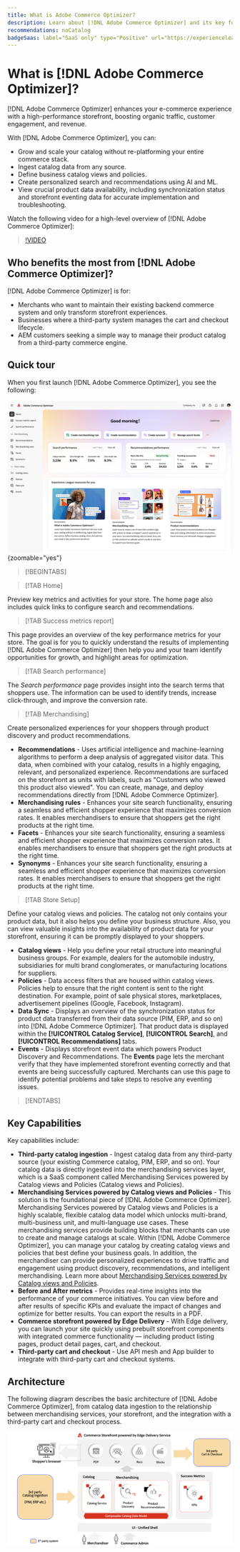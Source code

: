 ```yaml
---
title: What is Adobe Commerce Optimizer?
description: Learn about [!DNL Adobe Commerce Optimizer] and its key features.
recommendations: noCatalog
badgeSaas: label="SaaS only" type="Positive" url="https://experienceleague.adobe.com/en/docs/commerce/user-guides/product-solutions" tooltip="Applies to Adobe Commerce as a Cloud Service and Adobe Commerce Optimizer projects only (Adobe-managed SaaS infrastructure)."
---
```

# What is [!DNL Adobe Commerce Optimizer]?

[!DNL Adobe Commerce Optimizer] enhances your e-commerce experience with a high-performance storefront, boosting organic traffic, customer engagement, and revenue.

With [!DNL Adobe Commerce Optimizer], you can:

- Grow and scale your catalog without re-platforming your entire commerce stack.
- Ingest catalog data from any source.
- Define business catalog views and policies.
- Create personalized search and recommendations using AI and ML.
- View crucial product data availability, including synchronization status and storefront eventing data for accurate implementation and troubleshooting.

Watch the following video for a high-level overview of [!DNL Adobe Commerce Optimizer]:

>[!VIDEO](https://video.tv.adobe.com/v/3450226)

## Who benefits the most from [!DNL Adobe Commerce Optimizer]?

[!DNL Adobe Commerce Optimizer] is for:

- Merchants who want to maintain their existing backend commerce system and only transform storefront experiences.
- Businesses where a third-party system manages the cart and checkout lifecycle.
- AEM customers seeking a simple way to manage their product catalog from a third-party commerce engine.

## Quick tour

When you first launch [!DNL Adobe Commerce Optimizer], you see the following:

![[!DNL Adobe Commerce Optimizer] UI](./assets/user-interface.png){zoomable="yes"}

>[!BEGINTABS]

>[!TAB Home]

Preview key metrics and activities for your store. The home page also includes quick links to configure search and recommendations.

>[!TAB Success metrics report]

This page provides an overview of the key performance metrics for your store. The goal is for you to quickly understand the results of implementing [!DNL Adobe Commerce Optimizer] then help you and your team identify opportunities for growth, and highlight areas for optimization.

>[!TAB Search performance]

The *Search performance* page provides insight into the search terms that shoppers use. The information can be used to identify trends, increase click-through, and improve the conversion rate.

>[!TAB Merchandising]

Create personalized experiences for your shoppers through product discovery and product recommendations.

- **Recommendations** - Uses artificial intelligence and machine-learning algorithms to perform a deep analysis of aggregated visitor data. This data, when combined with your catalog, results in a highly engaging, relevant, and personalized experience. Recommendations are surfaced on the storefront as units with labels, such as "Customers who viewed this product also viewed". You can create, manage, and deploy recommendations directly from [!DNL Adobe Commerce Optimizer].
- **Merchandising rules** - Enhances your site search functionality, ensuring a seamless and efficient shopper experience that maximizes conversion rates. It enables merchandisers to ensure that shoppers get the right products at the right time.  
- **Facets** - Enhances your site search functionality, ensuring a seamless and efficient shopper experience that maximizes conversion rates. It enables merchandisers to ensure that shoppers get the right products at the right time.  
- **Synonyms** - Enhances your site search functionality, ensuring a seamless and efficient shopper experience that maximizes conversion rates. It enables merchandisers to ensure that shoppers get the right products at the right time.  

>[!TAB Store Setup]

Define your catalog views and policies. The catalog not only contains your product data, but it also helps you define your business structure. Also, you can view valuable insights into the availability of product data for your storefront, ensuring it can be promptly displayed to your shoppers.

- **Catalog views** - Help you define your retail structure into meaningful business groups. For example, dealers for the automobile industry, subsidiaries for multi brand conglomerates, or manufacturing locations for suppliers.
- **Policies** - Data access filters that are housed within catalog views. Policies help to ensure that the right content is sent to the right destination. For example, point of sale physical stores, marketplaces, advertisement pipelines (Google, Facebook, Instagram). 
- **Data Sync** - Displays an overview of the synchronization status for product data transferred from their data source (PIM, ERP, and so on) into [!DNL Adobe Commerce Optimizer]. That product data is displayed within the **[!UICONTROL Catalog Service]**, **[!UICONTROL Search]**, and **[!UICONTROL Recommendations]** tabs.
- **Events** - Displays storefront event data which powers Product Discovery and Recommendations. The **Events** page lets the merchant verify that they have implemented storefront eventing correctly and that events are being successfully captured. Merchants can use this page to identify potential problems and take steps to resolve any eventing issues.

>[!ENDTABS]

## Key Capabilities

Key capabilities include:

- **Third-party catalog ingestion** - Ingest catalog data from any third-party source (your existing Commerce catalog, PIM, ERP, and so on). Your catalog data is directly ingested into the merchandising services layer, which is a SaaS component called Merchandising Services powered by Catalog views and Policies (Catalog views and Policies).
- **Merchandising Services powered by Catalog views and Policies** - This solution is the foundational piece of [!DNL Adobe Commerce Optimizer]. Merchandising Services powered by Catalog views and Policies is a highly scalable, flexible catalog data model which unlocks multi-brand, multi-business unit, and multi-language use cases. These merchandising services provide building blocks that merchants can use to create and manage catalogs at scale. Within [!DNL Adobe Commerce Optimizer], you can manage your catalog by creating catalog views and policies that best define your business goals. In addition, the merchandiser can provide personalized experiences to drive traffic and engagement using product discovery, recommendations​, and intelligent merchandising. Learn more about [Merchandising Services powered by Catalog views and Policies](./merchandising/overview.md).
- **Before and After metrics** - Provides real-time insights into the performance of your commerce initiatives. You can view before and after results of specific KPIs and evaluate the impact of changes and optimize for better results. You can export the results in a PDF.
- **Commerce storefront powered by Edge Delivery** - With Edge delivery, you can launch your site quickly using prebuilt storefront components with integrated commerce functionality — including product listing pages, product detail pages, cart, and checkout.
- **Third-party cart and checkout** - Use API mesh and App builder to integrate with third-party cart and checkout systems.

## Architecture

The following diagram describes the basic architecture of [!DNL Adobe Commerce Optimizer], from catalog data ingestion to the relationship between merchandising services, your storefront, and the integration with a third-party cart and checkout process.

![[!DNL Adobe Commerce Optimizer] Architecture](./assets/architecture.png)
